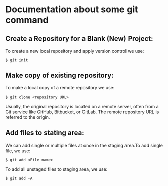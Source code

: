 # Documentation about some git command

## Create a Repository for a Blank (New) Project:

To create a new local repository and apply version control we use: 
```
$ git init
```

## Make copy of existing repository: 
To make a local copy of a remote repository we use: 
```
$ git clone <repository URL>  
```
Usually, the original repository is located on a remote server, often from a Git service like GitHub, Bitbucket, or GitLab. The remote repository URL is referred to the origin.

## Add files to stating area: 
We can add single or multiple files at once in the staging area.To add single file, we use: 
```
$ git add <File name>
```
To add all unstaged files to staging area, we use:
```
$ git add -A
```